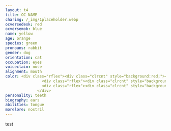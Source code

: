 ```yaml
---
layout: t4
title: OC NAME
charimg: /_img/1placeholder.webp
ocversedesk: red
ocversemob: blue
name: yellow
age: orange
species: green
pronouns: rabbit
gender: dog
orientation: cat
occupation: eyes
voiceclaim: nose
alignment: mouth
color: <div class="rflex"><div class="clrcnt" style="background:red;"></div><div class="clrcnt" style="background:blue;"></div><div class="clrcnt" style="background:white;"></div></div>
                <div class="rflex"><div class="clrcnt" style="background:orange;"></div><div class="clrcnt" style="background:green;"></div><div class="clrcnt" style="background:black;"></div></div>
                <div class="rflex"><div class="clrcnt" style="background:red;"></div><div class="clrcnt" style="background:blue;"></div><div class="clrcnt" style="background:white;"></div></div>
              </div>
personality: teeth
biography: ears
abilities: tongue
morelore: nostril
---
```

test